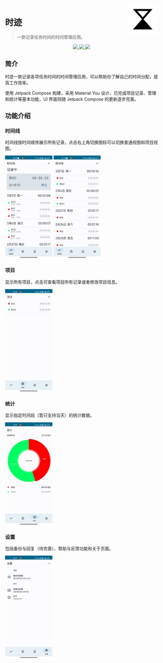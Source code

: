 <img src="docs/.vuepress/public/images/logo.svg" alt="logo" width="100" height="100" align="right" />

# 时迹

> 一款记录任务时间的时间管理应用。

<p align="center">
  <a href="https://developer.android.google.cn/jetpack/compose" alt="Jetpack Compose">
    <img src="https://img.shields.io/badge/Jetpack%20Compose-1.3.3-brightgreen?logo=android" />
  </a>
  <a href="https://android-arsenal.com/api?level=21" alt="API">
    <img src="https://img.shields.io/badge/API-21%2B-blue?logo=android" />
  </a>
  <a href="https://github.com/MeanZhang/Traclock/actions/workflows/android.yml"  alt="Android CI">
    <img src="https://github.com/MeanZhang/Traclock/actions/workflows/android.yml/badge.svg" />
  </a>
</p>

## 简介

时迹一款记录各项任务时间的时间管理应用，可以帮助你了解自己的时间分配，提高工作效率。

使用 Jetpack Compose 构建，采用 Material You 设计，已完成项目记录、管理和统计等基本功能，UI 界面将随 Jetpack Compose 的更新逐步完善。

## 功能介绍

### 时间线

时间线按时间顺序展示所有记录，点击右上角切换图标可以切换普通视图和项目视图。

<img src="docs/.vuepress/public/images/ui/timeline-detail.jpg" alt="时间线" style="zoom:33%;" />
<img src="docs/.vuepress/public/images/ui/timeline.jpg" alt="时间线" style="zoom:33%;" />

### 项目

显示所有项目，点击可查看项目所有记录或者修改项目信息。

<img src="docs/.vuepress/public/images/ui/projects.jpg" alt="项目" style="zoom:33%;" />

### 统计

显示指定时间段（暂只支持当天）的统计数据。

<img src="docs/.vuepress/public/images/ui/statistics.jpg" alt="统计" style="zoom:33%;" />

### 设置

包括备份与回复（待完善）、帮助与反馈功能和关于页面。

<img src="docs/.vuepress/public/images/ui/settings.jpg" alt="设置" style="zoom:33%;" />
